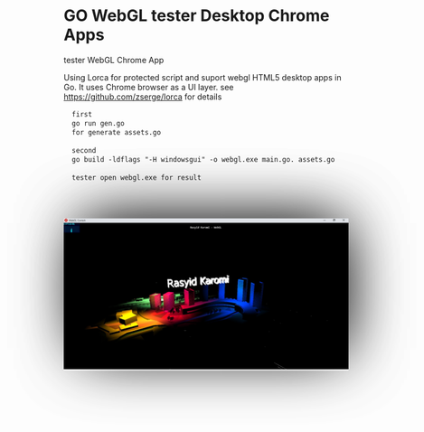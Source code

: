 # GO WebGL tester Desktop Chrome Apps  

tester WebGL Chrome App

Using Lorca for protected script and suport webgl
HTML5 desktop apps in Go. It uses Chrome browser as a UI layer.
see https://github.com/zserge/lorca for details


      first
      go run gen.go 
      for generate assets.go 
      
      second 
      go build -ldflags "-H windowsgui" -o webgl.exe main.go. assets.go
      
      tester open webgl.exe for result


<div>
  <br><br><br>
 </div>

<div align="center" style="box-shadow: 10px -14px 111px -23px rgba(0,0,0,0.75)">
<img  src="https://raw.githubusercontent.com/rasyidkaromi/webgl/master/screen.jpg"  width="780px" style="-webkit-box-shadow: 10px -14px 111px -23px rgba(0,0,0,0.75);
-moz-box-shadow: 10px -14px 111px -23px rgba(0,0,0,0.75);
box-shadow: 10px -14px 111px -23px rgba(0,0,0,0.75);" />
</div>
  
  
  <div>
  <br><br><br>
 </div>
